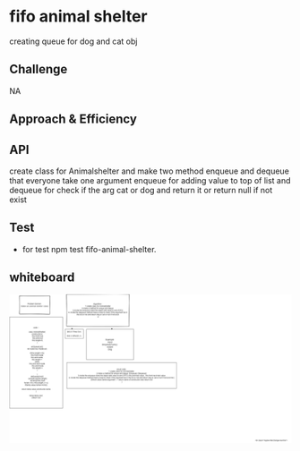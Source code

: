 #  fifo animal shelter
creating queue for dog and cat obj
## Challenge
NA
## Approach & Efficiency
## API
<!-- Embedded whiteboard image -->
create class for Animalshelter and make two method enqueue and dequeue that everyone take one argument enqueue for adding value to top of list and dequeue for check if the arg cat or dog and return it or return null if not exist 
## Test 
* for test  npm test fifo-animal-shelter.

## whiteboard
![img](./code12.png)
